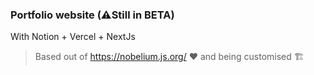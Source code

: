 ### Portfolio website (⚠️Still in BETA)

With Notion + Vercel + NextJs

> Based out of https://nobelium.js.org/ ❤️ and being customised 🏗
